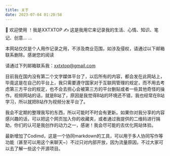 ```yaml
---
title: 关于
date: 2023-07-04 01:20:58
---
```


👏 欢迎使用 ！我是XXTXTOP
✍️ 这是我用它来记录我的生活、心情、知识、笔记、创意… …

本网站仅仅是个人用作记录之用，不涉及商业范围，如涉及侵权，请通过以下邮箱联系删除。感谢您的阅读

请通过下列邮箱联系我：xxtxtop@gmail.com

目前我在国内没有第二个文字媒体平台了，以后所有的内容，都会发在此网站上，毕竟这是在自己的平台上，我只需要遵守国家对于互联网管理的规定，而不用去考虑第三方平台的规定，也不会去担心会被第三方的平台删贴或者一些其他奇怪的操作。视频网站的话，就是B站了，原因是我觉得B站的环境还不错，我也经常在B站学习，所以就把B站作为视频分发平台了。

我会不定期的整理我写的东西，所以可能时不时会有更新。如果你对我分享的内容感兴趣的话，可以把这个网页加入你的收藏夹，或者通过我提供的二维码进行捐助，你们的认可是我创作的动力之一，感谢！我会尽可能的去优化网站体验。

最新增加了Codimd，这是一个协同markdown的工具，可以用于多人协同写作等功能（甚至可以用这个来聊天~）不过只对内部开放，因为流量原因，不过大家可以去了解一些这个开源项目。